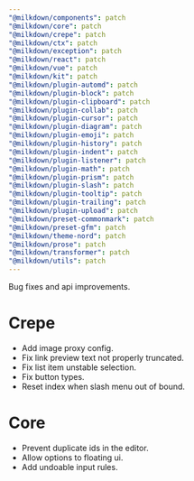 ```yaml
---
"@milkdown/components": patch
"@milkdown/core": patch
"@milkdown/crepe": patch
"@milkdown/ctx": patch
"@milkdown/exception": patch
"@milkdown/react": patch
"@milkdown/vue": patch
"@milkdown/kit": patch
"@milkdown/plugin-automd": patch
"@milkdown/plugin-block": patch
"@milkdown/plugin-clipboard": patch
"@milkdown/plugin-collab": patch
"@milkdown/plugin-cursor": patch
"@milkdown/plugin-diagram": patch
"@milkdown/plugin-emoji": patch
"@milkdown/plugin-history": patch
"@milkdown/plugin-indent": patch
"@milkdown/plugin-listener": patch
"@milkdown/plugin-math": patch
"@milkdown/plugin-prism": patch
"@milkdown/plugin-slash": patch
"@milkdown/plugin-tooltip": patch
"@milkdown/plugin-trailing": patch
"@milkdown/plugin-upload": patch
"@milkdown/preset-commonmark": patch
"@milkdown/preset-gfm": patch
"@milkdown/theme-nord": patch
"@milkdown/prose": patch
"@milkdown/transformer": patch
"@milkdown/utils": patch
---
```


Bug fixes and api improvements.

# Crepe

- Add image proxy config.
- Fix link preview text not properly truncated.
- Fix list item unstable selection.
- Fix button types.
- Reset index when slash menu out of bound.

# Core

- Prevent duplicate ids in the editor.
- Allow options to floating ui.
- Add undoable input rules.
